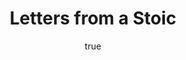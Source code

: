 ---
title: "Letters from a Stoic"
bookCover: "/assets/book-covers/letters-from-a-stoic.jpg"
slug: "letters-from-a-stoic"
bookAuthor: "Seneca"
rating: 10
done: false
tags: []
detailedNotes: false
amazonLink: ""
author:
  name: Rico Trebeljahr
  picture: "/assets/blog/profile.jpeg"
---